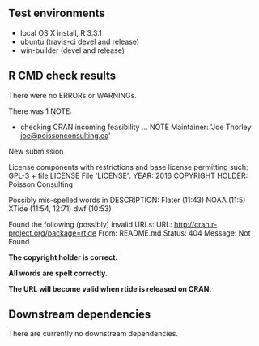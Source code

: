 ## Test environments

* local OS X install, R 3.3.1
* ubuntu (travis-ci devel and release)
* win-builder (devel and release)

## R CMD check results

There were no ERRORs or WARNINGs.

There was 1 NOTE:

* checking CRAN incoming feasibility ... NOTE
Maintainer: 'Joe Thorley <joe@poissonconsulting.ca>'

New submission

License components with restrictions and base license permitting such:
  GPL-3 + file LICENSE
File 'LICENSE':
  YEAR: 2016
  COPYRIGHT HOLDER: Poisson Consulting

Possibly mis-spelled words in DESCRIPTION:
  Flater (11:43)
  NOAA (11:5)
  XTide (11:54, 12:71)
  dwf (10:53)

Found the following (possibly) invalid URLs:
  URL: http://cran.r-project.org/package=rtide
    From: README.md
    Status: 404
    Message: Not Found

**The copyright holder is correct.**

**All words are spelt correctly.**

**The URL will become valid when rtide is released on CRAN.**

## Downstream dependencies

There are currently no downstream dependencies.

